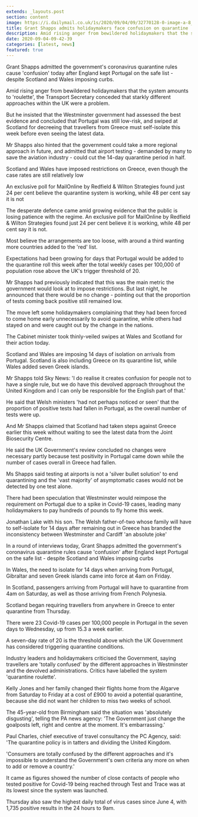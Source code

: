 ```yaml
---
extends: _layouts.post
section: content
image: https://i.dailymail.co.uk/1s/2020/09/04/09/32770128-0-image-a-8_1599208577826.jpg 
title: Grant Shapps admits holidaymakers face confusion on quarantine 
description: Amid rising anger from bewildered holidaymakers that the system amounts to roulette, Transport Secretary Grant Shapps conceded that starkly different approaches within the UK were a problem. 
date: 2020-09-04-09-42-39 
categories: [latest, news] 
featured: true 
--- 
```

Grant Shapps admitted the government's coronavirus quarantine rules cause 'confusion' today after England kept Portugal on the safe list - despite Scotland and Wales imposing curbs.

Amid rising anger from bewildered holidaymakers that the system amounts to 'roulette', the Transport Secretary conceded that starkly different approaches within the UK were a problem.

But he insisted that the Westminster government had assessed the best evidence and concluded that Portugal was still low-risk, and swiped at Scotland for decreeing that travellers from Greece must self-isolate this week before even seeing the latest data.

Mr Shapps also hinted that the government could take a more regional approach in future, and admitted that airport testing - demanded by many to save the aviation industry - could cut the 14-day quarantine period in half.



Scotland and Wales have imposed restrictions on Greece, even though the case rates are still relatively low



An exclusive poll for MailOnline by Redfield & Wilton Strategies found just 24 per cent believe the quarantine system is working, while 48 per cent say it is not 

The desperate defence came amid growing evidence that the public is losing patience with the regime. An exclusive poll for MailOnline by Redfield & Wilton Strategies found just 24 per cent believe it is working, while 48 per cent say it is not.

Most believe the arrangements are too loose, with around a third wanting more countries added to the 'red' list.

Expectations had been growing for days that Portugal would be added to the quarantine roll this week after the total weekly cases per 100,000 of population rose above the UK's trigger threshold of 20.

Mr Shapps had previously indicated that this was the main metric the government would look at to impose restrictions. But last night, he announced that there would be no change - pointing out that the proportion of tests coming back positive still remained low.

The move left some holidaymakers complaining that they had been forced to come home early unnecessarily to avoid quarantine, while others had stayed on and were caught out by the change in the nations.  

The Cabinet minister took thinly-veiled swipes at Wales and Scotland for their action today.  

Scotland and Wales are imposing 14 days of isolation on arrivals from Portugal. Scotland is also including Greece on its quarantine list, while Wales added seven Greek islands.

Mr Shapps told Sky News: 'I do realise it creates confusion for people not to have a single rule, but we do have this devolved approach throughout the United Kingdom and I can only be responsible for the English part of that.'

He said that Welsh ministers 'had not perhaps noticed or seen' that the proportion of positive tests had fallen in Portugal, as the overall number of tests were up.

And Mr Shapps claimed that Scotland had taken steps against Greece earlier this week without waiting to see the latest data from the Joint Biosecurity Centre. 

He said the UK Government's review concluded no changes were necessary partly because test positivity in Portugal came down while the number of cases overall in Greece had fallen.

Ms Shapps said testing at airports is not a 'silver bullet solution' to end quarantining and the 'vast majority' of asymptomatic cases would not be detected by one test alone.

There had been speculation that Westminster would reimpose the requirement on Portugal due to a spike in Covid-19 cases, leading many holidaymakers to pay hundreds of pounds to fly home this week.





Jonathan Lake with his son. The Welsh father-of-two whose family will have to self-isolate for 14 days after remaining out in Greece has branded the inconsistency between Westminster and Cardiff 'an absolute joke'

In a round of interviews today, Grant Shapps admitted the government's coronavirus quarantine rules cause 'confusion' after England kept Portugal on the safe list - despite Scotland and Wales imposing curbs

In Wales, the need to isolate for 14 days when arriving from Portugal, Gibraltar and seven Greek islands came into force at 4am on Friday.

In Scotland, passengers arriving from Portugal will have to quarantine from 4am on Saturday, as well as those arriving from French Polynesia.

Scotland began requiring travellers from anywhere in Greece to enter quarantine from Thursday.

There were 23 Covid-19 cases per 100,000 people in Portugal in the seven days to Wednesday, up from 15.3 a week earlier.

A seven-day rate of 20 is the threshold above which the UK Government has considered triggering quarantine conditions.

Industry leaders and holidaymakers criticised the Government, saying travellers are 'totally confused' by the different approaches in Westminster and the devolved administrations. Critics have labelled the system 'quarantine roulette'. 

Kelly Jones and her family changed their flights home from the Algarve from Saturday to Friday at a cost of £900 to avoid a potential quarantine, because she did not want her children to miss two weeks of school.

The 45-year-old from Birmingham said the situation was 'absolutely disgusting', telling the PA news agency: 'The Government just change the goalposts left, right and centre at the moment. It's embarrassing.'

Paul Charles, chief executive of travel consultancy the PC Agency, said: 'The quarantine policy is in tatters and dividing the United Kingdom.

'Consumers are totally confused by the different approaches and it's impossible to understand the Government's own criteria any more on when to add or remove a country.'

It came as figures showed the number of close contacts of people who tested positive for Covid-19 being reached through Test and Trace was at its lowest since the system was launched.

Thursday also saw the highest daily total of virus cases since June 4, with 1,735 positive results in the 24 hours to 9am.

